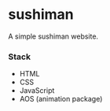 # sushiman

A simple sushiman website. 

### Stack

* HTML
* CSS 
* JavaScript
* AOS (animation package)
